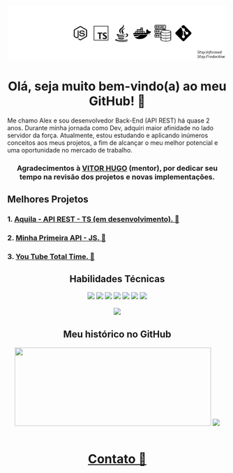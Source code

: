 <div align="center">
   <img src="./1721580892981.jpg">

   <h1>Olá, seja muito bem-vindo(a) ao meu GitHub! 👋</h1>
</div>

<div align="left">
   <p>Me chamo Alex e sou desenvolvedor Back-End (API REST) há quase 2 anos.
   Durante minha jornada como Dev, adquiri maior afinidade no lado servidor da força.
   Atualmente, estou estudando e aplicando inúmeros conceitos aos meus projetos, a fim de alcançar o meu melhor potencial e uma oportunidade no mercado de trabalho.</p>
</div>

<div align="center">
   <h3>Agradecimentos à <a href="https://www.linkedin.com/in/vitorhcs/">VITOR HUGO</a> (mentor), por dedicar seu tempo na revisão dos projetos e novas implementações.</h3>
</div>

## Melhores Projetos

<div align="left">
   <h3>1. <a href="https://github.com/AlexSnider/Aquila-Project">Aquila - API REST - TS (em desenvolvimento). 🚢</a></h3>
   <h3>2. <a href="https://github.com/AlexSnider/Projeto-API-e-commerce-Node.js">Minha Primeira API - JS. 🥇</a></h3>
   <h3>3. <a href="https://github.com/AlexSnider/YoutubeTotalTime">You Tube Total Time. 🚀</a></h3>
</div>


<div align="center">
   <h2>Habilidades Técnicas</h2>
   
  <img src="https://img.shields.io/badge/JavaScript-F7DF1E?style=for-the-badge&logo=javascript&logoColor=black">
  <img src="https://img.shields.io/badge/TypeScript-007ACC?style=for-the-badge&logo=typescript&logoColor=white">
  <img src="https://img.shields.io/badge/Node.js-43853D?style=for-the-badge&logo=node.js&logoColor=white">
  <img src="https://img.shields.io/badge/MySQL-00000F?style=for-the-badge&logo=mysql&logoColor=white">
  <img src="https://img.shields.io/badge/postgresql-4169e1?style=for-the-badge&logo=postgresql&logoColor=white">
  <img src="https://img.shields.io/badge/MongoDB-4EA94B?style=for-the-badge&logo=mongodb&logoColor=white">
  <img src="https://img.shields.io/badge/docker-257bd6?style=for-the-badge&logo=docker&logoColor=white"><br><br>
  <img src="https://img.shields.io/badge/AWS-232F3E?style=flat&logo=amazonwebservices&logoColor=white">
</div>


<div align="center">
  <h2>Meu histórico no GitHub</h2>
   <img height="180em" width="450em" src="https://github-readme-stats.vercel.app/api?username=AlexSnider&show_icons=true&theme=tokyonight">
   <img height="180em" src="https://github-readme-stats.vercel.app/api/top-langs/?username=AlexSnider&layout=compact&theme=tokyonight">
</div>

<br>
<div align="center">
   <h1><a href="https://linktr.ee/techdev8">Contato 📧</a></h1>
</div>
</div>

